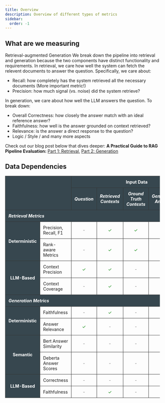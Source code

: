 ```yaml
---
title: Overview
description: Overview of different types of metrics
sidebar:
  order: -1
---
```


## What are we measuring

Retrieval-augmented Generation
We break down the pipeline into retrieval and generation because the two components have distinct functionality and requirements.
In retrieval, we care how well the system can fetch the relevent documents to answer the question. Specifically, we care about:

- Recall: how completely has the system retrieved all the necessary documents (More important metric!)
- Precision: how much signal (vs. noise) did the system retrieve?

In generation, we care about how well the LLM answers the question.
To break down:

- Overall Correctness: how closely the answer match with an ideal reference answer?
- Faithfulness: how well is the answer grounded on context retrieved?
- Relevance: is the answer a direct response to the question?
- Logic / Style / and many more aspects

Check out our blog post below that dives deeper:
**A Practical Guide to RAG Pipeline Evaluation:** [Part 1: Retrieval](https://medium.com/relari/a-practical-guide-to-rag-pipeline-evaluation-part-1-27a472b09893), [Part 2: Generation](https://medium.com/relari/a-practical-guide-to-rag-evaluation-part-2-generation-c79b1bde0f5d)

## Data Dependencies

<style>
  table {
    border-collapse: collapse;
    font-size: 14px;
    width: 100%; /* Optional: Adjust width as needed */
    table-layout: fixed; /* Optional: For equal column width */
  }

  th, td {
    padding: 10px;
    border: 1px solid #333; /* Darker border color */
  }

  th {
    background-color: #37474F; /* Soft dark blue-grey for headers */
    color: white; /* White text for contrast */
    font-weight: bold;
  }

  tr {
    background-color: transparent
  }

  .header-row {
    background-color: #007BFF; /* Deep blue for main headers */
    color: white;
    text-align: center;
  }

  .sub-header {
    background-color: #6c757d; /* Darker grey for sub-headers */
    color: white; /* White text for sub-headers */
    font-style: italic;
  }

  .check {
    text-align: center; /* Centering checkmark */
  }
  
  .check::before {
    content: '\2713'; /* Unicode for checkmark */
    color: green; /* Checkmark color */
  }

  .grey {
    text-align: center;
  }

  .grey::before {
    content: '-'; /* Unicode for checkmark */
    color: grey; /* Checkmark color */
  }

</style>


<table>
  <tr class="header-row">
    <th rowspan="2" colspan="2"></th>
    <th colspan="5">Input Data</th>
  </tr>
  <tr class="sub-header">
    <th>Question</th>
    <th>Retrieved Contexts</th>
    <th>Ground Truth Contexts</th>
    <th>Generated Answer</th>
    <th>Ground Truth Answers</th>
  </tr>
  <tr class="sub-header">
    <th colspan="7" style="text-align: left; font-style: italic;">Retrieval Metrics</th>
  <tr>
    <tr>
    <th rowspan="2">Deterministic</th>
    <td>Precision, Recall, F1</td>
    <td class = "grey"></td>
    <td class = "check"></td>
    <td class = "check"></td>
    <td class = "grey"></td>
    <td class = "grey"></td>
  </tr>
  <tr>
    <td>Rank-aware Metrics</td>
    <td class = "grey"></td>
    <td class = "check"></td>
    <td class = "check"></td>
    <td class = "grey"></td>
    <td class = "grey"></td>
  </tr>
  <tr>
    <th rowspan="2">LLM-Based</th>
    <td>Context Precision</td>
    <td class = "check"></td>
    <td class = "check"></td>
    <td class = "grey"></td>
    <td class = "grey"></td>
    <td class = "grey"></td>
  </tr>
  <tr>
    <td>Context Coverage</td>
    <td class = "grey"></td>
    <td class = "check"></td>
    <td class = "grey"></td>
    <td class = "grey"></td>
    <td class = "check"></td>
  </tr>
<tr class="sub-header">
    <th colspan="7" style="text-align: left; font-style: italic;">Generation Metrics</th>
</tr>
  <tr>
    <tr>
    <th rowspan="2">Deterministic</th>
    <td>Faithfulness</td>
    <td class = "grey"></td>
    <td class = "check"></td>
    <td class = "grey"></td>
    <td class = "check"></td>
    <td class = "grey"></td>
  </tr>
  <tr>
    <td>Answer Relevance</td>
    <td class = "check"></td>
    <td class = "grey"></td>
    <td class = "grey"></td>
    <td class = "check"></td>
    <td class = "grey"></td>
  </tr>
    <tr>
    <th rowspan="2">Semantic</th>
    <td>Bert Answer Similarity</td>
    <td class = "grey"></td>
    <td class = "grey"></td>
    <td class = "grey"></td>
    <td class = "check"></td>
    <td class = "check"></td>
  </tr>
  <tr>
    <td>Deberta Answer Scores</td>
    <td class = "grey"></td>
    <td class = "grey"></td>
    <td class = "grey"></td>
    <td class = "check"></td>
    <td class = "check"></td>
  </tr>
  <tr>
    <th rowspan="2">LLM-Based</th>
    <td>Correctness</td>
    <td class = "grey"></td>
    <td class = "grey"></td>
    <td class = "grey"></td>
    <td class = "check"></td>
    <td class = "check"></td>
  </tr>
  <tr>
    <td>Faithfulness</td>
    <td class = "grey"></td>
    <td class = "check"></td>
    <td class = "grey"></td>
    <td class = "check"></td>
    <td class = "grey"></td>
  </tr>


</table>